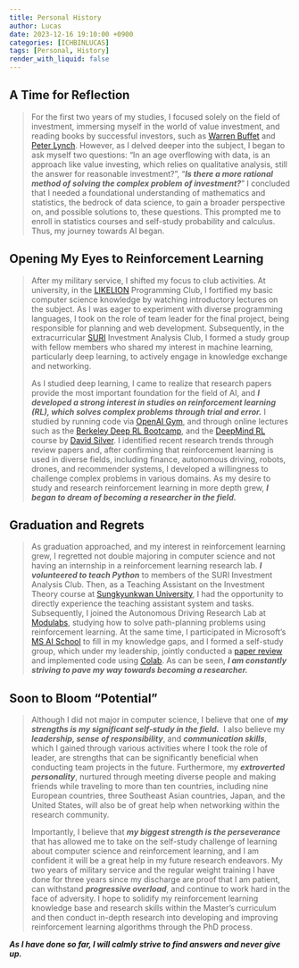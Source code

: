 ```yaml
---
title: Personal History
author: Lucas
date: 2023-12-16 19:10:00 +0900
categories: [ICHBINLUCAS]
tags: [Personal, History]
render_with_liquid: false
---
```



## A Time for Reflection

> For the first two years of my studies, I focused solely on the field of investment, immersing myself in the world of value investment, and reading books by successful investors, such as [Warren Buffet](https://en.wikipedia.org/wiki/Warren_Buffett) and [Peter Lynch](https://en.wikipedia.org/wiki/Peter_Lynch). However, as I delved deeper into the subject, I began to ask myself two questions: “In an age overflowing with data, is an approach like value investing, which relies on qualitative analysis, still the answer for reasonable investment?”, “***Is there a more rational method of solving the complex problem of investment?***” I concluded that I needed a foundational understanding of mathematics and statistics, the bedrock of data science, to gain a broader perspective on, and possible solutions to, these questions. This prompted me to enroll in statistics courses and self-study probability and calculus. Thus, my journey towards AI began.

## Opening My Eyes to Reinforcement Learning

>After my military service, I shifted my focus to club activities. At university, in the [LIKELION](https://us.likelion.net/) Programming Club, I fortified my basic computer science knowledge by watching introductory lectures on the subject. As I was eager to experiment with diverse programming languages, I took on the role of team leader for the final project, being responsible for planning and web development. Subsequently, in the extracurricular [SURI](https://cafe.naver.com/suricafe) Investment Analysis Club, I formed a study group with fellow members who shared my interest in machine learning, particularly deep learning, to actively engage in knowledge exchange and networking.
>
>As I studied deep learning, I came to realize that research papers provide the most important foundation for the field of AI, and ***I developed a strong interest in studies on reinforcement learning (RL), which solves complex problems through trial and error.*** I studied by running code via [OpenAI Gym](https://gymnasium.farama.org/), and through online lectures such as the [Berkeley Deep RL Bootcamp](https://youtu.be/qaMdN6LS9rA?feature=shared), and the [DeepMind RL](https://youtu.be/2pWv7GOvuf0?feature=shared) course by [David Silver](https://en.wikipedia.org/wiki/David_Silver_(computer_scientist)). I identified recent research trends through review papers and, after confirming that reinforcement learning is used in diverse fields, including finance, autonomous driving, robots, drones, and recommender systems, I developed a willingness to challenge complex problems in various domains. As my desire to study and research reinforcement learning in more depth grew, ***I began to dream of becoming a researcher in the field.***

## Graduation and Regrets

> As graduation approached, and my interest in reinforcement learning grew, I regretted not double majoring in computer science and not having an internship in a reinforcement learning research lab. ***I volunteered to teach Python*** to members of the SURI Investment Analysis Club. Then, as a Teaching Assistant on the Investment Theory course at [Sungkyunkwan University](https://eng.skku.edu/eng/index.do), I had the opportunity to directly experience the teaching assistant system and tasks. Subsequently, I joined the Autonomous Driving Research Lab at [Modulabs](https://modulabs.co.kr/apply_lab/), studying how to solve path-planning problems using reinforcement learning. At the same time, I participated in Microsoft’s [MS AI School](https://msaischool.kr/) to fill in my knowledge gaps, and I formed a self-study group, which under my leadership, jointly conducted a [paper review](https://github.com/ICHBINLUCASKIM/ComputerVision/tree/main/PaperReview/YOLOX) and implemented code using [Colab](https://colab.research.google.com/drive/1x9jkxH45_KS4XeMx0fZSA6Rimt7GPqMQ?usp=sharing). As can be seen, ***I am constantly striving to pave my way towards becoming a researcher.***

## Soon to Bloom “Potential”

> Although I did not major in computer science, I believe that one of ***my strengths is my significant self-study in the field.***  I also believe my ***leadership, sense of responsibility***, and ***communication skills***, which I gained through various activities where I took the role of leader, are strengths that can be significantly beneficial when conducting team projects in the future. Furthermore, my ***extroverted personality***, nurtured through meeting diverse people and making friends while traveling to more than ten countries, including nine European countries, three Southeast Asian countries, Japan, and the United States, will also be of great help when networking within the research community.
>
> Importantly, I believe that ***my biggest strength is the perseverance*** that has allowed me to take on the self-study challenge of learning about computer science and reinforcement learning, and I am confident it will be a great help in my future research endeavors. My two years of military service and the regular weight training I have done for three years since my discharge are proof that I am patient, can withstand ***progressive overload***, and continue to work hard in the face of adversity. I hope to solidify my reinforcement learning knowledge base and research skills within the Master’s curriculum and then conduct in-depth research into developing and improving reinforcement learning algorithms through the PhD process. 

***As I have done so far, I will calmly strive to find answers and never give up.***